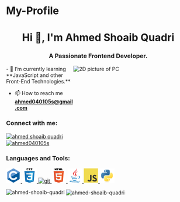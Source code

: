 # My-Profile
<h1 align="center">Hi 👋, I'm Ahmed Shoaib Quadri</h1>
<h3 align="center">A Passionate Frontend Developer.</h3>
<img align="right" width="320px" height="200px" alt="2D picture of PC" src="https://cdni.iconscout.com/illustration/premium/thumb/coding-project-1884980-1597918.png"/>
- 🌱 I’m currently learning **JavaScript and other Front-End Technologies.**

- 📫 How to reach me **ahmed040105s@gmail.com**

<h3 align="left">Connect with me:</h3>
<p align="left">
<a href="https://linkedin.com/in/ahmed shoaib quadri" target="blank"><img align="center" src="https://raw.githubusercontent.com/rahuldkjain/github-profile-readme-generator/master/src/images/icons/Social/linked-in-alt.svg" alt="ahmed shoaib quadri" height="30" width="40" /></a>
<a href="https://www.hackerrank.com/ahmed040105s" target="blank"><img align="center" src="https://raw.githubusercontent.com/rahuldkjain/github-profile-readme-generator/master/src/images/icons/Social/hackerrank.svg" alt="ahmed040105s" height="30" width="40" /></a>
</p>

<h3 align="left">Languages and Tools:</h3>
<p align="left"> <a href="https://www.cprogramming.com/" target="_blank" rel="noreferrer"> <img src="https://raw.githubusercontent.com/devicons/devicon/master/icons/c/c-original.svg" alt="c" width="40" height="40"/> </a> <a href="https://www.w3schools.com/css/" target="_blank" rel="noreferrer"> <img src="https://raw.githubusercontent.com/devicons/devicon/master/icons/css3/css3-original-wordmark.svg" alt="css3" width="40" height="40"/> </a> <a href="https://git-scm.com/" target="_blank" rel="noreferrer"> <img src="https://www.vectorlogo.zone/logos/git-scm/git-scm-icon.svg" alt="git" width="40" height="40"/> </a> <a href="https://www.w3.org/html/" target="_blank" rel="noreferrer"> <img src="https://raw.githubusercontent.com/devicons/devicon/master/icons/html5/html5-original-wordmark.svg" alt="html5" width="40" height="40"/> </a> <a href="https://www.java.com" target="_blank" rel="noreferrer"> <img src="https://raw.githubusercontent.com/devicons/devicon/master/icons/java/java-original.svg" alt="java" width="40" height="40"/> </a> <a href="https://developer.mozilla.org/en-US/docs/Web/JavaScript" target="_blank" rel="noreferrer"> <img src="https://raw.githubusercontent.com/devicons/devicon/master/icons/javascript/javascript-original.svg" alt="javascript" width="40" height="40"/> </a> <a href="https://www.python.org" target="_blank" rel="noreferrer"> <img src="https://raw.githubusercontent.com/devicons/devicon/master/icons/python/python-original.svg" alt="python" width="40" height="40"/> </a> </p>

<p><img align="left" src="https://github-readme-stats.vercel.app/api/top-langs?username=ahmed-shoaib-quadri&show_icons=true&locale=en&layout=compact" alt="ahmed-shoaib-quadri" /></p>

<p>&nbsp;<img align="center" src="https://github-readme-stats.vercel.app/api?username=ahmed-shoaib-quadri&show_icons=true&locale=en" alt="ahmed-shoaib-quadri" /></p>
